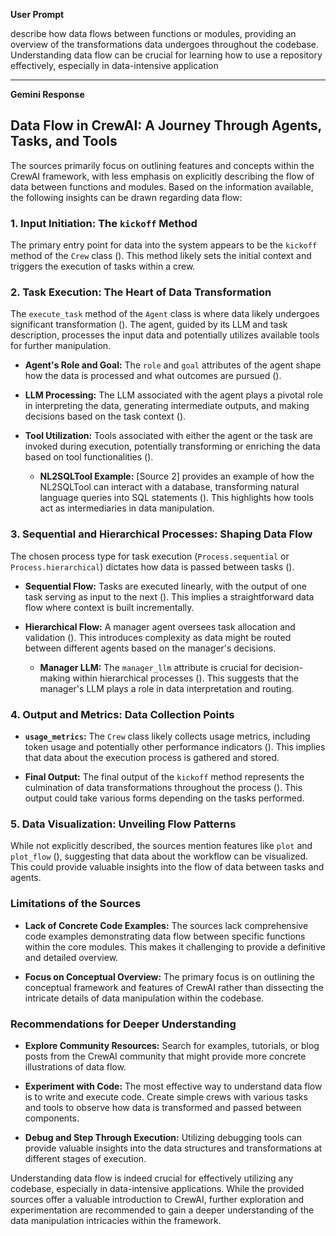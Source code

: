 **User Prompt**

describe how data flows between functions or modules, providing an overview of the transformations data undergoes throughout the codebase. Understanding data flow can be crucial for learning how to use a repository effectively, especially in data-intensive application

---

**Gemini Response**

## Data Flow in CrewAI: A Journey Through Agents, Tasks, and Tools

The sources primarily focus on outlining features and concepts within the CrewAI framework, with less emphasis on explicitly describing the flow of data between functions and modules. Based on the information available, the following insights can be drawn regarding data flow:

### 1. Input Initiation: The `kickoff` Method

The primary entry point for data into the system appears to be the `kickoff` method of the `Crew` class (). This method likely sets the initial context and triggers the execution of tasks within a crew.

### 2. Task Execution: The Heart of Data Transformation

The `execute_task` method of the `Agent` class is where data likely undergoes significant transformation ().  The agent, guided by its LLM and task description, processes the input data and potentially utilizes available tools for further manipulation.

- **Agent's Role and Goal:** The `role` and `goal` attributes of the agent shape how the data is processed and what outcomes are pursued ().

- **LLM Processing:** The LLM associated with the agent plays a pivotal role in interpreting the data, generating intermediate outputs, and making decisions based on the task context ().

- **Tool Utilization:**  Tools associated with either the agent or the task are invoked during execution, potentially transforming or enriching the data based on tool functionalities (). 

    - **NL2SQLTool Example:** [Source 2] provides an example of how the NL2SQLTool can interact with a database, transforming natural language queries into SQL statements (). This highlights how tools act as intermediaries in data manipulation.

### 3. Sequential and Hierarchical Processes: Shaping Data Flow

The chosen process type for task execution (`Process.sequential` or `Process.hierarchical`) dictates how data is passed between tasks ().

- **Sequential Flow:** Tasks are executed linearly, with the output of one task serving as input to the next ().  This implies a straightforward data flow where context is built incrementally.

- **Hierarchical Flow:** A manager agent oversees task allocation and validation (). This introduces complexity as data might be routed between different agents based on the manager's decisions.

    - **Manager LLM:**  The `manager_llm` attribute is crucial for decision-making within hierarchical processes (). This suggests that the manager's LLM plays a role in data interpretation and routing.

### 4. Output and Metrics: Data Collection Points

- **`usage_metrics`:** The `Crew` class likely collects usage metrics, including token usage and potentially other performance indicators (). This implies that data about the execution process is gathered and stored.

- **Final Output:** The final output of the `kickoff` method represents the culmination of data transformations throughout the process (). This output could take various forms depending on the tasks performed.

### 5. Data Visualization: Unveiling Flow Patterns

While not explicitly described, the sources mention features like `plot` and `plot_flow` (), suggesting that data about the workflow can be visualized. This could provide valuable insights into the flow of data between tasks and agents.

### Limitations of the Sources

- **Lack of Concrete Code Examples:**  The sources lack comprehensive code examples demonstrating data flow between specific functions within the core modules. This makes it challenging to provide a definitive and detailed overview.

- **Focus on Conceptual Overview:** The primary focus is on outlining the conceptual framework and features of CrewAI rather than dissecting the intricate details of data manipulation within the codebase.

### Recommendations for Deeper Understanding

- **Explore Community Resources:** Search for examples, tutorials, or blog posts from the CrewAI community that might provide more concrete illustrations of data flow.

- **Experiment with Code:**  The most effective way to understand data flow is to write and execute code. Create simple crews with various tasks and tools to observe how data is transformed and passed between components.

- **Debug and Step Through Execution:**  Utilizing debugging tools can provide valuable insights into the data structures and transformations at different stages of execution.

Understanding data flow is indeed crucial for effectively utilizing any codebase, especially in data-intensive applications. While the provided sources offer a valuable introduction to CrewAI, further exploration and experimentation are recommended to gain a deeper understanding of the data manipulation intricacies within the framework.